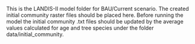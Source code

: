 This is the LANDIS-II model folder for BAU/Current scenario. 
The created initial community raster files should be placed here. 
Before running the model the initial community .txt files should be updated by the average values calculated for age and tree species under the folder data/initial_community.